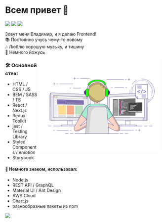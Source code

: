 # Всем привет 👋

<a target="_blank" href="https://t.me/ArtMan_8"><img src="https://img.shields.io/badge/Telegram-000000?style=plastic&logo=Telegram&labelColor=black"/></a>
<a target="_blank" href="https://www.linkedin.com/in/artman-888/"><img src="https://img.shields.io/badge/Linkedin-000000?style=plastic&logo=Linkedin&labelColor=black"/></a>
<a target="_blank" href="mailto:artman888@gmail.com"><img src="https://img.shields.io/badge/Gmail-000000?style=plastic&logo=Gmail&labelColor=black"/></a>

Зовут меня Владимир, и я делаю Frontend!<br>
📚 Постоянно учусь чему-то новому<br>
🎶 Люблю хорошую музыку, и тишину<br>
🧘 Немного йожусь

<img alt="developer" align="right" src="https://github.com/ArtMan-8/ArtMan-8/blob/master/img/coding-man.gif" width="400" height="300"/>


<h3>🛠 Основной стек:</h3>

- HTML / CSS / JS
- BEM / SASS / TS
- React / Next.js
- Redux Toolkit
- jest / Testing Library
- Styled Components / emotion
- Storybook

<h4>🔨 Немного знаком, использовал:</h4>

- Node.js
- REST API / GraphQL
- Material UI / Ant Design
- AWS Cloud
- Chart.js
- разнообразные пакеты из npm


<img height="140px" src="https://github-readme-stats.vercel.app/api?username=artman-8&hide_title=true&hide_border=true&show_icons=true&include_all_commits=true&count_private=true&line_height=21&text_color=000&icon_color=000&bg_color=52fa5a,52fa5a,4dfcff,2228ff&theme=graywhite" /><br>
